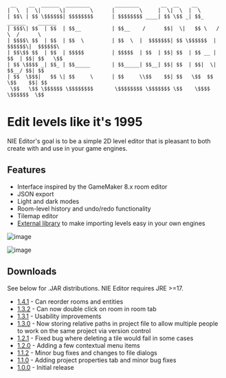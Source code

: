 ```
 __    __  ______  ________        ________       __  __    __                         
|  \  |  \|      \|        \      |        \     |  \|  \  |  \                        
| $$\ | $$ \$$$$$$| $$$$$$$$      | $$$$$$$$ ____| $$ \$$ _| $$_     ______    ______  
| $$$\| $$  | $$  | $$__          | $$__    /      $$|  \|   $$ \   /      \  /      \ 
| $$$$\ $$  | $$  | $$  \         | $$  \  |  $$$$$$$| $$ \$$$$$$  |  $$$$$$\|  $$$$$$\
| $$\$$ $$  | $$  | $$$$$         | $$$$$  | $$  | $$| $$  | $$ __ | $$  | $$| $$   \$$
| $$ \$$$$ _| $$_ | $$_____       | $$_____| $$__| $$| $$  | $$|  \| $$__/ $$| $$      
| $$  \$$$|   $$ \| $$     \      | $$     \\$$    $$| $$   \$$  $$ \$$    $$| $$      
 \$$   \$$ \$$$$$$ \$$$$$$$$       \$$$$$$$$ \$$$$$$$ \$$    \$$$$   \$$$$$$  \$$      
```

# Edit levels like it's 1995

NIE Editor's goal is to be a simple 2D level editor that is pleasant to both create with and use in your game engines.

## Features
* Interface inspired by the GameMaker 8.x room editor
* JSON export
* Light and dark modes
* Room-level history and undo/redo functionality
* Tilemap editor
* [External library](https://github.com/retrogamer500/nie-editor-importer) to make importing levels easy in your own engines

![image](https://github.com/retrogamer500/nie-editor/assets/48998885/6bb7bf04-5621-4f5c-bb35-0da73a4472d5)

![image](https://github.com/retrogamer500/nie-editor/assets/48998885/42050352-d83a-42be-aaf6-9f37df901aaa)

## Downloads

See below for .JAR distributions. NIE Editor requires JRE >=17.

* [1.4.1](https://github.com/retrogamer500/nie-editor/releases/download/1.4.1/nie-editor-1.4.1.zip) - Can reorder rooms and entities
* [1.3.2](https://github.com/retrogamer500/nie-editor/releases/download/1.3.2/nie-editor-1.3.2.zip) - Can now double click on room in room tab
* [1.3.1](https://github.com/retrogamer500/nie-editor/releases/download/1.3.1/nie-editor-1.3.1.zip) - Usability improvements
* [1.3.0](https://github.com/retrogamer500/nie-editor/releases/download/1.3.0/nie-editor-1.3.0.zip) - Now storing relative paths in project file to allow multiple people to work on the same project via version control
* [1.2.1](https://github.com/retrogamer500/nie-editor/releases/download/1.2.1/nie-editor-1.2.1.zip) - Fixed bug where deleting a tile would fail in some cases
* [1.2.0](https://github.com/retrogamer500/nie-editor/releases/download/1.2.0/nie-editor-1.2.0.zip) - Adding a few contextual menu items
* [1.1.2](https://github.com/retrogamer500/nie-editor/releases/download/1.1.2/nie-editor-1.1.2.zip) - Minor bug fixes and changes to file dialogs
* [1.1.0](https://github.com/retrogamer500/nie-editor/releases/download/1.1.0/nie-editor-1.1.0.zip) - Adding project properties tab and minor bug fixes
* [1.0.0](https://github.com/retrogamer500/nie-editor/releases/download/1.0.0/nie-editor-1.0.0.zip) - Initial release

